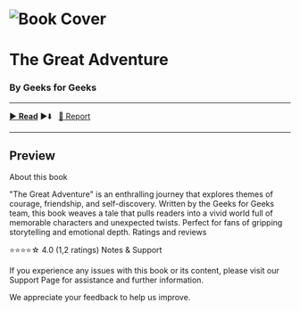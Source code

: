 # ![Book Cover](https://images.unsplash.com/photo-1512820790803-83ca734da794?auto=format&fit=crop&w=720&q=80)

# The Great Adventure

### By Geeks for Geeks

---

[▶️ **Read**](https://www.geeksforgeeks.org/maths/?_gl=1*1yfzqlg*_up*MQ..*_gs*MQ..&gclid=Cj0KCQjwiqbBBhCAARIsAJSfZkaGaTAApK-9Zne82hCYmqCIA3cdhjMk7mcFzBrwg_-wvOhRI_Up_VMaAqSxEALw_wcB) ►⬇️  &nbsp;&nbsp;[🚩 Report](#)

---

## Preview
About this book

"The Great Adventure" is an enthralling journey that explores themes of courage, friendship, and self-discovery. Written by the Geeks for Geeks team, this book weaves a tale that pulls readers into a vivid world full of memorable characters and unexpected twists. Perfect for fans of gripping storytelling and emotional depth.
Ratings and reviews

⭐️⭐️⭐️⭐️☆
4.0 (1,2 ratings)
Notes & Support

If you experience any issues with this book or its content, please visit our Support Page for assistance and further information.

We appreciate your feedback to help us improve.
